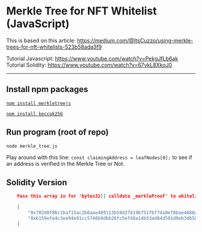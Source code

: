 # Merkle Tree for NFT Whitelist (JavaScript)

This is based on this article: https://medium.com/@ItsCuzzo/using-merkle-trees-for-nft-whitelists-523b58ada3f9

Tutorial Javascript: https://www.youtube.com/watch?v=PekgJfLb6ak <br>
Tutorial Solidity: https://www.youtube.com/watch?v=67vkL8XkoJ0

<hr />

## Install npm packages

[`npm install merkletreejs`](https://github.com/miguelmota/merkletreejs#cdn)

[`npm install keccak256`](https://www.npmjs.com/package/keccak256)

## Run program (root of repo)

`node merkle_tree.js`

Play around with this line:
`const claimingAddress = leafNodes[0];`
to see if an address is verified in the Merkle Tree or Not.

## Solidity Version

```json
    Pass this array in for 'bytes32[] calldata _merkleProof' to whitelistMint()

    [
        "0x702d0f86c1baf15ac2b8aae489113b59d27419b751fbf7da0ef0bae4688abc7a",
        "0xb159efe4c3ee94e91cc5740b9dbb26fc5ef48a14b53ad84d591d0eb3d65891ab"
    ]

```
